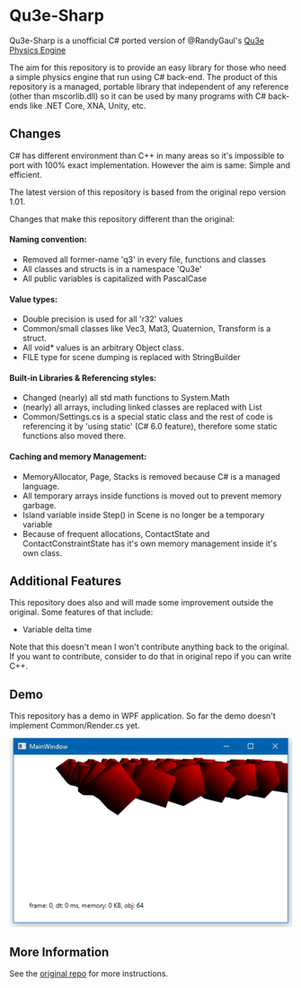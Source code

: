 # Qu3e-Sharp

Qu3e-Sharp is a unofficial C# ported version of @RandyGaul's [Qu3e Physics Engine](https://github.com/RandyGaul/qu3e)

The aim for this repository is to provide an easy library for those who need a simple physics engine that run using C# back-end. The product of this repository is a managed, portable library that independent of any reference (other than mscorlib.dll) so it can be used by many programs with C# back-ends like .NET Core, XNA, Unity, etc.

## Changes

C# has different environment than C++ in many areas so it's impossible to port with 100% exact implementation. However the aim is same: Simple and efficient.

The latest version of this repository is based from the original repo version 1.01.

Changes that make this repository different than the original:

#### Naming convention:

- Removed all former-name 'q3' in every file, functions and classes
- All classes and structs is in a namespace 'Qu3e'
- All public variables is capitalized with PascalCase

#### Value types:

- Double precision is used for all 'r32' values
- Common/small classes like Vec3, Mat3, Quaternion, Transform is a struct.
- All void* values is an arbitrary Object class.
- FILE type for scene dumping is replaced with StringBuilder

#### Built-in Libraries & Referencing styles:

- Changed (nearly) all std math functions to System.Math
- (nearly) all arrays, including linked classes are replaced with List<T>
- Common/Settings.cs is a special static class and the rest of code is referencing it by 'using static' (C# 6.0 feature), therefore some static functions also moved there.

#### Caching and memory Management:

- MemoryAllocator, Page, Stacks is removed because C# is a managed language.
- All temporary arrays inside functions is moved out to prevent memory garbage.
- Island variable inside Step() in Scene is no longer be a temporary variable
- Because of frequent allocations, ContactState and ContactConstraintState has it's own memory management inside it's own class.

## Additional Features

This repository does also and will made some improvement outside the original. Some features of that include:

- Variable delta time

Note that this doesn't mean I won't contribute anything back to the original. If you want to contribute, consider to do that in original repo if you can write C++.

## Demo

This repository has a demo in WPF application. So far the demo doesn't implement Common/Render.cs yet.

![Screenshot](screenshots\WPFDemo.gif)

## More Information

See the [original repo](https://github.com/RandyGaul/qu3e) for more instructions.